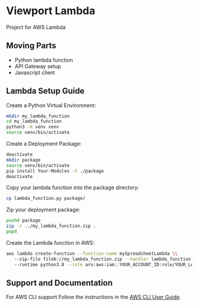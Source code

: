 Viewport Lambda
=====================
Project for AWS Lambda

Moving Parts
-------

* Python lambda function
* API Gateway setup
* Javascript client

Lambda Setup Guide
--------
Create a Python Virtual Environment:
```bash
mkdir my_lambda_function
cd my_lambda_function
python3 -m venv venv
source venv/bin/activate
```
Create a Deployment Package:
```bash
deactivate
mkdir package
source venv/bin/activate
pip install Your-Modules -t ./package
deactivate
```

Copy your lambda function into the package directory:
```bash
cp lambda_function.py package/
```

Zip your deployment package:
```bash
pushd package
zip -r ../my_lambda_function.zip .
popd
```

Create the Lambda function in AWS:
```bash
aws lambda create-function --function-name mySpreadsheetLambda \\
   --zip-file fileb://my_lambda_function.zip --handler lambda_function.lambda_handler \\
   --runtime python3.8 --role arn:aws:iam::YOUR_ACCOUNT_ID:role/YOUR_LAMBDA_EXECUTION_ROLE
```

Support and Documentation
-------------------------
For AWS CLI support Follow the instructions in the [AWS CLI User Guide](https://docs.aws.amazon.com/cli/latest/userguide/).

